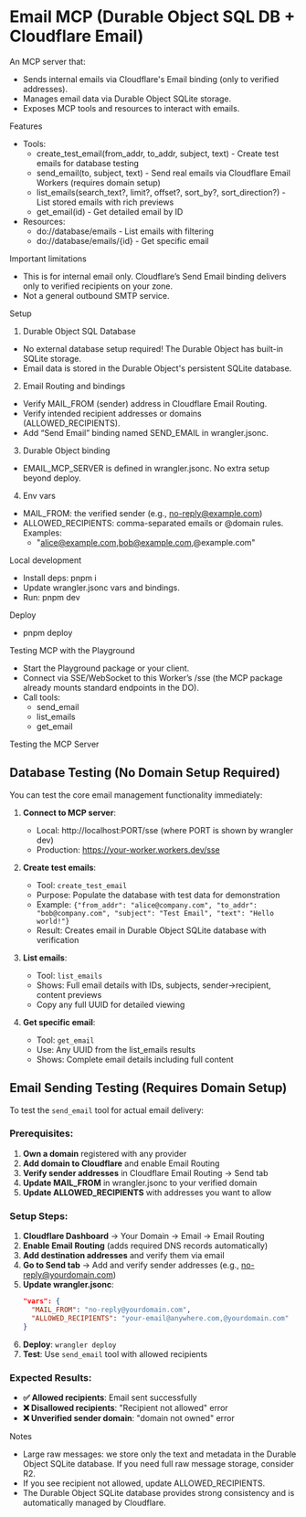 # Email MCP (Durable Object SQL DB + Cloudflare Email)

An MCP server that:
- Sends internal emails via Cloudflare's Email binding (only to verified addresses).
- Manages email data via Durable Object SQLite storage.
- Exposes MCP tools and resources to interact with emails.

Features
- Tools:
  - create_test_email(from_addr, to_addr, subject, text) - Create test emails for database testing
  - send_email(to, subject, text) - Send real emails via Cloudflare Email Workers (requires domain setup)
  - list_emails(search_text?, limit?, offset?, sort_by?, sort_direction?) - List stored emails with rich previews
  - get_email(id) - Get detailed email by ID
- Resources:
  - do://database/emails - List emails with filtering
  - do://database/emails/{id} - Get specific email

Important limitations
- This is for internal email only. Cloudflare’s Send Email binding delivers only to verified recipients on your zone.
- Not a general outbound SMTP service.

Setup

1) Durable Object SQL Database
- No external database setup required! The Durable Object has built-in SQLite storage.
- Email data is stored in the Durable Object's persistent SQLite database.

2) Email Routing and bindings
- Verify MAIL_FROM (sender) address in Cloudflare Email Routing.
- Verify intended recipient addresses or domains (ALLOWED_RECIPIENTS).
- Add “Send Email” binding named SEND_EMAIL in wrangler.jsonc.

3) Durable Object binding
- EMAIL_MCP_SERVER is defined in wrangler.jsonc. No extra setup beyond deploy.

4) Env vars
- MAIL_FROM: the verified sender (e.g., no-reply@example.com)
- ALLOWED_RECIPIENTS: comma-separated emails or @domain rules. Examples:
  - "alice@example.com,bob@example.com,@example.com"

Local development
- Install deps: pnpm i
- Update wrangler.jsonc vars and bindings.
- Run: pnpm dev

Deploy
- pnpm deploy

Testing MCP with the Playground
- Start the Playground package or your client.
- Connect via SSE/WebSocket to this Worker’s /sse (the MCP package already mounts standard endpoints in the DO).
- Call tools:
  - send_email
  - list_emails
  - get_email

Testing the MCP Server

## Database Testing (No Domain Setup Required)

You can test the core email management functionality immediately:

1. **Connect to MCP server**: 
   - Local: http://localhost:PORT/sse (where PORT is shown by wrangler dev)
   - Production: https://your-worker.workers.dev/sse

2. **Create test emails**:
   - Tool: `create_test_email`
   - Purpose: Populate the database with test data for demonstration
   - Example: `{"from_addr": "alice@company.com", "to_addr": "bob@company.com", "subject": "Test Email", "text": "Hello world!"}`
   - Result: Creates email in Durable Object SQLite database with verification

3. **List emails**:
   - Tool: `list_emails`
   - Shows: Full email details with IDs, subjects, sender→recipient, content previews
   - Copy any full UUID for detailed viewing

4. **Get specific email**:
   - Tool: `get_email` 
   - Use: Any UUID from the list_emails results
   - Shows: Complete email details including full content

## Email Sending Testing (Requires Domain Setup)

To test the `send_email` tool for actual email delivery:

### Prerequisites:
1. **Own a domain** registered with any provider
2. **Add domain to Cloudflare** and enable Email Routing
3. **Verify sender addresses** in Cloudflare Email Routing → Send tab
4. **Update MAIL_FROM** in wrangler.jsonc to your verified domain
5. **Update ALLOWED_RECIPIENTS** with addresses you want to allow

### Setup Steps:
1. **Cloudflare Dashboard** → Your Domain → Email → Email Routing
2. **Enable Email Routing** (adds required DNS records automatically)
3. **Add destination addresses** and verify them via email
4. **Go to Send tab** → Add and verify sender addresses (e.g., no-reply@yourdomain.com)
5. **Update wrangler.jsonc**:
   ```json
   "vars": {
     "MAIL_FROM": "no-reply@yourdomain.com",
     "ALLOWED_RECIPIENTS": "your-email@anywhere.com,@yourdomain.com"
   }
   ```
6. **Deploy**: `wrangler deploy`
7. **Test**: Use `send_email` tool with allowed recipients

### Expected Results:
- **✅ Allowed recipients**: Email sent successfully
- **❌ Disallowed recipients**: "Recipient not allowed" error
- **❌ Unverified sender domain**: "domain not owned" error


Notes
- Large raw messages: we store only the text and metadata in the Durable Object SQLite database. If you need full raw message storage, consider R2.
- If you see recipient not allowed, update ALLOWED_RECIPIENTS.
- The Durable Object SQLite database provides strong consistency and is automatically managed by Cloudflare.